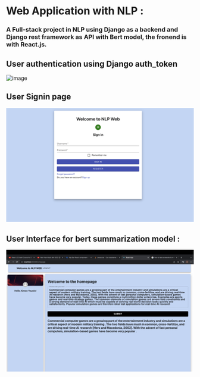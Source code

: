 # Web Application with NLP :
### A  Full-stack project in NLP using Django as a backend and Django rest framework as API with Bert model, the fronend is with React.js.

## User authentication using Django auth_token
![image](https://user-images.githubusercontent.com/58775369/146504624-13e59c3c-cd1f-45b9-a2fb-09f5a7148e43.png)

## User Signin page
![image](https://github.com/aimanyounises1/NLP_WEB/blob/master/WEB_NLP/images/signIn.png)

## User Interface for bert summarization model :
![image](https://github.com/aimanyounises1/NLP_WEB/blob/master/WEB_NLP/images/User_Interface.png)
